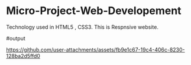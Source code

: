 # Micro-Project-Web-Developement
Technology used in  HTML5 , CSS3.
This is Respnsive website.

#output


https://github.com/user-attachments/assets/fb9e1c67-19c4-406c-8230-128ba2d5ffd0

